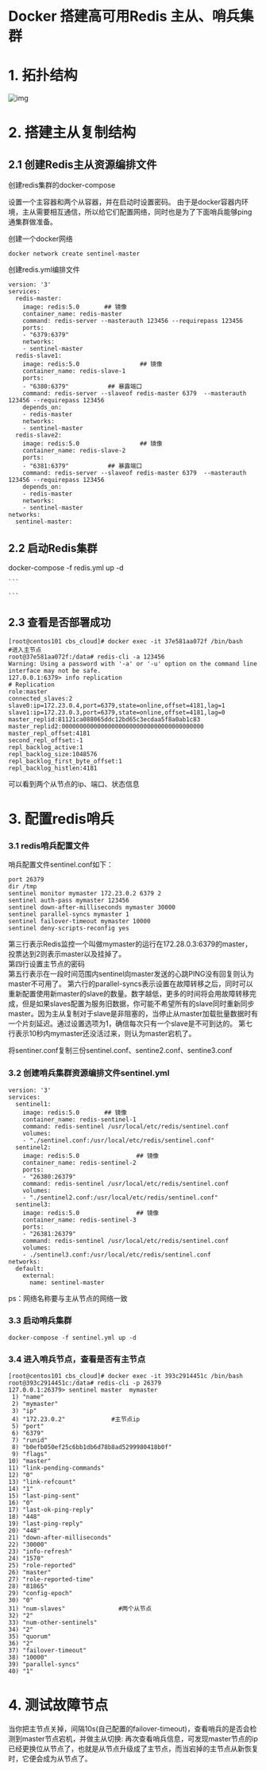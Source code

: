 # Docker 搭建高可用Redis 主从、哨兵集群



# 1. 拓扑结构

![img](https://upload-images.jianshu.io/upload_images/6287954-78c11a101a34e462.png?imageMogr2/auto-orient/strip%7CimageView2/2/w/1000/format/webp)



# 2. 搭建主从复制结构

##  2.1 创建Redis主从资源编排文件

创建redis集群的docker-compose

设置一个主容器和两个从容器，并在启动时设置密码。
由于是docker容器内环境，主从需要相互通信，所以给它们配置网络，同时也是为了下面哨兵能够ping通集群做准备。

创建一个docker网络

```shell
docker network create sentinel-master
```

创建redis.yml编排文件

```shell
version: '3'
services:
  redis-master:
    image: redis:5.0       ## 镜像
    container_name: redis-master
    command: redis-server --masterauth 123456 --requirepass 123456
    ports:
    - "6379:6379"
    networks:
    - sentinel-master
  redis-slave1:
    image: redis:5.0                 ## 镜像
    container_name: redis-slave-1
    ports:
    - "6380:6379"           ## 暴露端口
    command: redis-server --slaveof redis-master 6379  --masterauth 123456 --requirepass 123456 
    depends_on:
    - redis-master
    networks:
    - sentinel-master
  redis-slave2:
    image: redis:5.0                 ## 镜像
    container_name: redis-slave-2
    ports:
    - "6381:6379"           ## 暴露端口
    command: redis-server --slaveof redis-master 6379  --masterauth 123456 --requirepass 123456
    depends_on:
    - redis-master
    networks:
    - sentinel-master
networks:
  sentinel-master:
```

##  2.2 启动Redis集群

  docker-compose -f redis.yml up -d

    ```

    ```

##  2.3 查看是否部署成功

```shell
[root@centos101 cbs_cloud]# docker exec -it 37e581aa072f /bin/bash     #进入主节点
root@37e581aa072f:/data# redis-cli -a 123456
Warning: Using a password with '-a' or '-u' option on the command line interface may not be safe.
127.0.0.1:6379> info replication
# Replication
role:master
connected_slaves:2
slave0:ip=172.23.0.4,port=6379,state=online,offset=4181,lag=1
slave1:ip=172.23.0.3,port=6379,state=online,offset=4181,lag=0
master_replid:81121ca088065ddc12bd65c3ecdaa5f8a0ab1c83
master_replid2:0000000000000000000000000000000000000000
master_repl_offset:4181
second_repl_offset:-1
repl_backlog_active:1
repl_backlog_size:1048576
repl_backlog_first_byte_offset:1
repl_backlog_histlen:4181
```

可以看到两个从节点的ip、端口、状态信息

#  3. 配置redis哨兵

###  3.1  redis哨兵配置文件

哨兵配置文件sentinel.conf如下：

```shell
port 26379
dir /tmp
sentinel monitor mymaster 172.23.0.2 6379 2 
sentinel auth-pass mymaster 123456 
sentinel down-after-milliseconds mymaster 30000
sentinel parallel-syncs mymaster 1
sentinel failover-timeout mymaster 10000  
sentinel deny-scripts-reconfig yes
```

第三行表示Redis监控一个叫做mymaster的运行在172.28.0.3:6379的master，投票达到2则表示master以及挂掉了。  
第四行设置主节点的密码  
第五行表示在一段时间范围内sentinel向master发送的心跳PING没有回复则认为master不可用了。 
第六行的parallel-syncs表示设置在故障转移之后，同时可以重新配置使用新master的slave的数量。数字越低，更多的时间将会用故障转移完成，但是如果slaves配置为服务旧数据，你可能不希望所有的slave同时重新同步master。因为主从复制对于slave是非阻塞的，当停止从master加载批量数据时有一个片刻延迟。通过设置选项为1，确信每次只有一个slave是不可到达的。
第七行表示10秒内mymaster还没活过来，则认为master宕机了。

将sentiner.conf复制三份sentinel.conf、sentine2.conf、sentine3.conf

### 3.2  创建哨兵集群资源编排文件sentinel.yml

```shell
version: '3'
services:
  sentinel1:
    image: redis:5.0       ## 镜像
    container_name: redis-sentinel-1
    command: redis-sentinel /usr/local/etc/redis/sentinel.conf
    volumes:
    - "./sentinel.conf:/usr/local/etc/redis/sentinel.conf"
  sentinel2:
    image: redis:5.0                ## 镜像
    container_name: redis-sentinel-2
    ports:
    - "26380:26379"           
    command: redis-sentinel /usr/local/etc/redis/sentinel.conf
    volumes:
    - "./sentinel2.conf:/usr/local/etc/redis/sentinel.conf"
  sentinel3:
    image: redis:5.0                ## 镜像
    container_name: redis-sentinel-3
    ports:
    - "26381:26379"           
    command: redis-sentinel /usr/local/etc/redis/sentinel.conf
    volumes:
    - ./sentinel3.conf:/usr/local/etc/redis/sentinel.conf
networks:
  default:
    external:
      name: sentinel-master
```

 ps：网络名称要与主从节点的网络一致

###  3.3  启动哨兵集群

```shell
docker-compose -f sentinel.yml up -d
```

###  3.4 进入哨兵节点，查看是否有主节点

```shell
[root@centos101 cbs_cloud]# docker exec -it 393c2914451c /bin/bash
root@393c2914451c:/data# redis-cli -p 26379
127.0.0.1:26379> sentinel master  mymaster
 1) "name"
 2) "mymaster"
 3) "ip"
 4) "172.23.0.2"             #主节点ip
 5) "port"
 6) "6379"
 7) "runid"
 8) "b0efb050ef25c6bb1db6d78b8ad5299980418b0f"
 9) "flags"
10) "master"
11) "link-pending-commands"
12) "0"
13) "link-refcount"
14) "1"
15) "last-ping-sent"
16) "0"
17) "last-ok-ping-reply"
18) "448"
19) "last-ping-reply"
20) "448"
21) "down-after-milliseconds"
22) "30000"
23) "info-refresh"
24) "1570"
25) "role-reported"
26) "master"
27) "role-reported-time"
28) "81865"
29) "config-epoch"
30) "0"
31) "num-slaves"               #两个从节点
32) "2"
33) "num-other-sentinels"
34) "2"
35) "quorum"
36) "2"
37) "failover-timeout"
38) "10000"
39) "parallel-syncs"
40) "1"
```

#  4.  测试故障节点

   当你把主节点关掉，间隔10s(自己配置的failover-timeout)，查看哨兵的是否会检测到master节点宕机，并做主从切换:
再次查看哨兵信息，可发现master节点的ip已经更换位从节点了，也就是从节点升级成了主节点，而当宕掉的主节点从新恢复时，它便会成为从节点了。